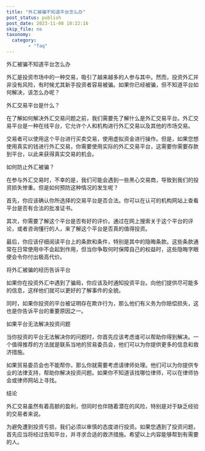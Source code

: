 ```yaml
---
title: "外汇被骗不知道平台怎么办"
post_status: publish
post_date: 2023-11-08 10:22:16
skip_file: no
taxonomy:
  category:
        - "faq"
---
```


外汇被骗不知道平台怎么办

外汇是投资市场中的一种交易，吸引了越来越多的人参与其中。然而，投资外汇并非没有风险，有时候尤其新手投资者容易被骗。如果你已经被骗，但不知道平台如何解决，该怎么办呢？

外汇交易平台是什么？

在了解如何解决外汇交易问题之前，我们需要先了解什么是外汇交易平台。外汇交易平台是一种在线平台，它允许个人和机构进行外汇交易以及其他的市场交易。

交易者可以使用这个平台进行买卖交易，使用虚拟资金进行操作。但是，如果您想使用真实的钱进行外汇交易，你需要使用实际的外汇交易平台，这需要你需要存款到平台，以此来获得真实交易的机会。

如何防止外汇被骗？

在参与外汇交易时，不幸的是，我们可能会遇到一些黑心交易商，导致到我们的投资损失惨重。但是如何预防这种情况的发生呢？

首先，你应该确认你所选择的交易平台是否合法。你可以在认可的机构网站上查看平台是否有合法的批准证书。

其次，你需要了解这个平台是否有好的评价。通过在网上搜索关于这个平台的评论，或者咨询懂行的人，来了解这个平台是否真的值得投资。

最后，你应该仔细阅读平台上的条款和条件，特别是其中的隐晦条款。这些条款通常在日常使用中不会起到作用，但当你争取何时保障自己的权益时，这些隐晦字眼便会令你付出极高代价。

将外汇被骗的经历告诉平台

如果你在投资外汇中遇到了骗局，你应该及时通知投资平台。向他们提供尽可能多的信息，这样他们就可以更好的了解事件的全貌。

同时，如果你投资的平台被证明存在欺诈行为，那么他们有义务为你赔偿损失，这也是你告诉平台的重要原因之一。

如果平台无法解决投资问题

当你投资的平台无法解决你的问题时，你首先应该考虑谁可以帮助你得到解决。一个值得推荐的方法就是联系当地的贸易委员会，他们可以为你提供更多的信息和救济措施。

如果贸易委员会也不能帮你，那么你就需要考虑请律师处理。他们可以为你提供专业的法律支持，帮助你解决投资问题。如果你不知道该找哪位律师，可以在律师协会或律师网站上寻找。

结论

外汇交易虽然有着高额的盈利，但同时也伴随着潜在的风险，特别是对于缺乏经验的交易者来说。

为避免遭到投资亏损，我们必须以审慎的态度进行投资。如果您遇到了投资问题，首先应当将经过告知平台，并寻求合适的救济措施。希望以上内容能够帮到有需要的人。
